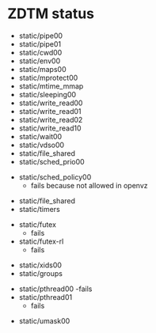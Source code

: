 ZDTM status
===========

+ static/pipe00
+ static/pipe01
+ static/cwd00
+ static/env00
+ static/maps00
+ static/mprotect00
+ static/mtime_mmap
+ static/sleeping00
+ static/write_read00
+ static/write_read01
+ static/write_read02
+ static/write_read10
+ static/wait00
+ static/vdso00
+ static/file_shared
+ static/sched_prio00
- static/sched_policy00
	- fails because not allowed in openvz
+ static/file_shared
+ static/timers
- static/futex
	- fails
- static/futex-rl
	- fails
+ static/xids00
+ static/groups
- static/pthread00
	-fails
- static/pthread01
	- fails
+ static/umask00
